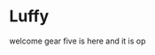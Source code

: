 # Luffy
welcome
gear five is here and it is op 
 
 
     
  
           
                                
                                          
                                                        
                                                                       
                                              
                                        
                         
             
      
 
